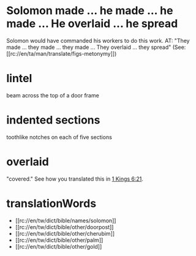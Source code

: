 # Solomon made ... he made ... he made ... He overlaid ... he spread

Solomon would have commanded his workers to do this work. AT: "They made ... they made ... they made ... They overlaid ... they spread" (See: [[rc://en/ta/man/translate/figs-metonymy]])

# lintel

beam across the top of a door frame

# indented sections

toothlike notches on each of five sections

# overlaid

"covered." See how you translated this in [1 Kings 6:21](./21.md).

# translationWords

* [[rc://en/tw/dict/bible/names/solomon]]
* [[rc://en/tw/dict/bible/other/doorpost]]
* [[rc://en/tw/dict/bible/other/cherubim]]
* [[rc://en/tw/dict/bible/other/palm]]
* [[rc://en/tw/dict/bible/other/gold]]